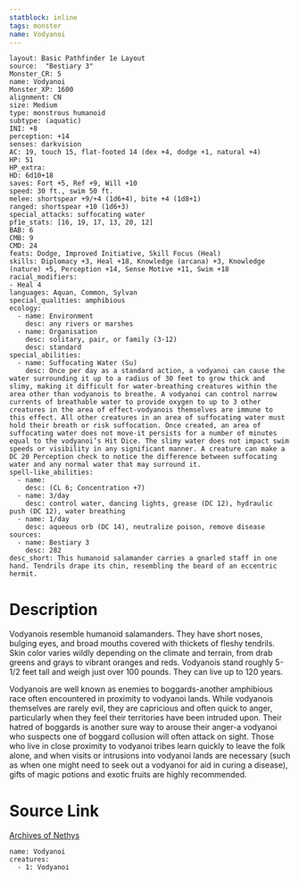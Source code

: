```yaml
---
statblock: inline
tags: monster
name: Vodyanoi
---
```

```statblock
layout: Basic Pathfinder 1e Layout
source:  "Bestiary 3"
Monster_CR: 5
name: Vodyanoi
Monster_XP: 1600
alignment: CN
size: Medium
type: monstrous humanoid
subtype: (aquatic)
INI: +8
perception: +14
senses: darkvision
AC: 19, touch 15, flat-footed 14 (dex +4, dodge +1, natural +4)
HP: 51
HP_extra: 
HD: 6d10+18
saves: Fort +5, Ref +9, Will +10
speed: 30 ft., swim 50 ft.
melee: shortspear +9/+4 (1d6+4), bite +4 (1d8+1)
ranged: shortspear +10 (1d6+3)
special_attacks: suffocating water
pf1e_stats: [16, 19, 17, 13, 20, 12]
BAB: 6
CMB: 9
CMD: 24
feats: Dodge, Improved Initiative, Skill Focus (Heal)
skills: Diplomacy +3, Heal +18, Knowledge (arcana) +3, Knowledge (nature) +5, Perception +14, Sense Motive +11, Swim +18
racial_modifiers:
- Heal 4
languages: Aquan, Common, Sylvan
special_qualities: amphibious
ecology:
  - name: Environment
    desc: any rivers or marshes
  - name: Organisation
    desc: solitary, pair, or family (3-12)
    desc: standard
special_abilities:
  - name: Suffocating Water (Su)
    desc: Once per day as a standard action, a vodyanoi can cause the water surrounding it up to a radius of 30 feet to grow thick and slimy, making it difficult for water-breathing creatures within the area other than vodyanois to breathe. A vodyanoi can control narrow currents of breathable water to provide oxygen to up to 3 other creatures in the area of effect-vodyanois themselves are immune to this effect. All other creatures in an area of suffocating water must hold their breath or risk suffocation. Once created, an area of suffocating water does not move-it persists for a number of minutes equal to the vodyanoi’s Hit Dice. The slimy water does not impact swim speeds or visibility in any significant manner. A creature can make a DC 20 Perception check to notice the difference between suffocating water and any normal water that may surround it.
spell-like_abilities:
  - name:
    desc: (CL 6; Concentration +7)
  - name: 3/day
    desc: control water, dancing lights, grease (DC 12), hydraulic push (DC 12), water breathing
  - name: 1/day
    desc: aqueous orb (DC 14), neutralize poison, remove disease
sources:
  - name: Bestiary 3
    desc: 282
desc_short: This humanoid salamander carries a gnarled staff in one hand. Tendrils drape its chin, resembling the beard of an eccentric hermit.
```
# Description
Vodyanois resemble humanoid salamanders. They have short noses, bulging eyes, and broad mouths covered with thickets of fleshy tendrils. Skin color varies wildly depending on the climate and terrain, from drab greens and grays to vibrant oranges and reds. Vodyanois stand roughly 5-1/2 feet tall and weigh just over 100 pounds. They can live up to 120 years.

Vodyanois are well known as enemies to boggards-another amphibious race often encountered in proximity to vodyanoi lands. While vodyanois themselves are rarely evil, they are capricious and often quick to anger, particularly when they feel their territories have been intruded upon. Their hatred of boggards is another sure way to arouse their anger-a vodyanoi who suspects one of boggard collusion will often attack on sight. Those who live in close proximity to vodyanoi tribes learn quickly to leave the folk alone, and when visits or intrusions into vodyanoi lands are necessary (such as when one might need to seek out a vodyanoi for aid in curing a disease), gifts of magic potions and exotic fruits are highly recommended.
# Source Link
[Archives of Nethys](https://aonprd.com/MonsterDisplay.aspx?ItemName=Vodyanoi)
```encounter-table
name: Vodyanoi
creatures:
  - 1: Vodyanoi
```
